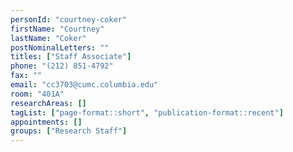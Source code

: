 ```yaml
---
personId: "courtney-coker"
firstName: "Courtney"
lastName: "Coker"
postNominalLetters: ""
titles: ["Staff Associate"]
phone: "(212) 851-4792"
fax: ""
email: "cc3703@cumc.columbia.edu"
room: "401A"
researchAreas: []
tagList: ["page-format::short", "publication-format::recent"]
appointments: []
groups: ["Research Staff"]
---
```


